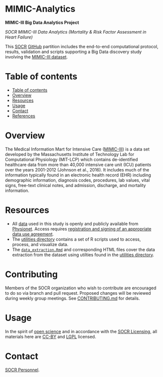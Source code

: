 # MIMIC-Analytics

**MIMIC-III Big Data Analytics Project**

*SOCR MIMIC-III Data Analytics (Mortality & Risk Factor Assessment in Heart Failure)*

This [SOCR](http://socr.umich.edu/) [GitHub](https://github.com/SOCR) partition includes the end-to-end computational protocol, results,
validation and scripts supporting a Big Data discovery study involving the [MIMIC-III dataset](https://mimic.physionet.org/).

Table of contents
=================

<!--ts-->
   * [Table of contents](#table-of-contents)
   * [Overview](#overview)
   * [Resources](#resources)
   * [Usage](#usage)
   * [Contact](#contact)
   * [References](#references)
<!--te-->


Overview
========

The Medical Information Mart for Intensive Care ([MIMIC-III](https://mimic.physionet.org/)) is a data set developed by the Massachusetts Institute of Technology Lab for Computational Physiology (MIT-LCP) which contains de-identified healthcare data from more than 40,000 intensive care unit (ICU) patients over the years 2001-2012 (Johnson et al., 2016). It includes much of the information typically found in an electronic health record (EHR) including demographic information, diagnosis codes, procedures, lab values, vital signs, free-text clinical notes, and admission, discharge, and mortality information.

Resources
=========

* All [data](https://github.com/SOCR/MIMIC_Analytics/data) used in this study is openly and publicly available from [Physionet](https://mimic.physionet.org/). Access requires [registration and signing of an appropriate data use agreement](https://mimic.physionet.org/gettingstarted/access/).
* The [utilities directory](https://github.com/SOCR/MIMIC_Analytics/utilities) contains a set of R scripts used to access, process, and visualize data.
* The [`data_extraction.Rmd`](https://github.com/SOCR/MIMIC-Analytics/blob/master/data_extraction.Rmd) and corresponding HTML files cover the data extraction from the dataset using utilties found in the [utilities directory](https://github.com/SOCR/MIMIC_Analytics/utilities).

Contributing
============

Members of the SOCR organization who wish to contribute are encouraged to do so via branch and pull request. Proposed changes will be reviewed during weekly group meetings. See [CONTRIBUTING.md](https://github.com/SOCR/MIMIC-Analytics/blob/master/docs/CONTRIBUTING.md) for details.

Usage
=====

In the spirit of [open science](https://en.wikipedia.org/wiki/Open_science) and in accordance with the [SOCR Licensing](http://socr.umich.edu/html/SOCR_CitingLicense.html), all materials here are [CC-BY](https://creativecommons.org/licenses/) and [LGPL](https://opensource.org/licenses/lgpl-license) licensed.  


Contact
=======

[SOCR Personnel](http://www.socr.umich.edu/people/).
